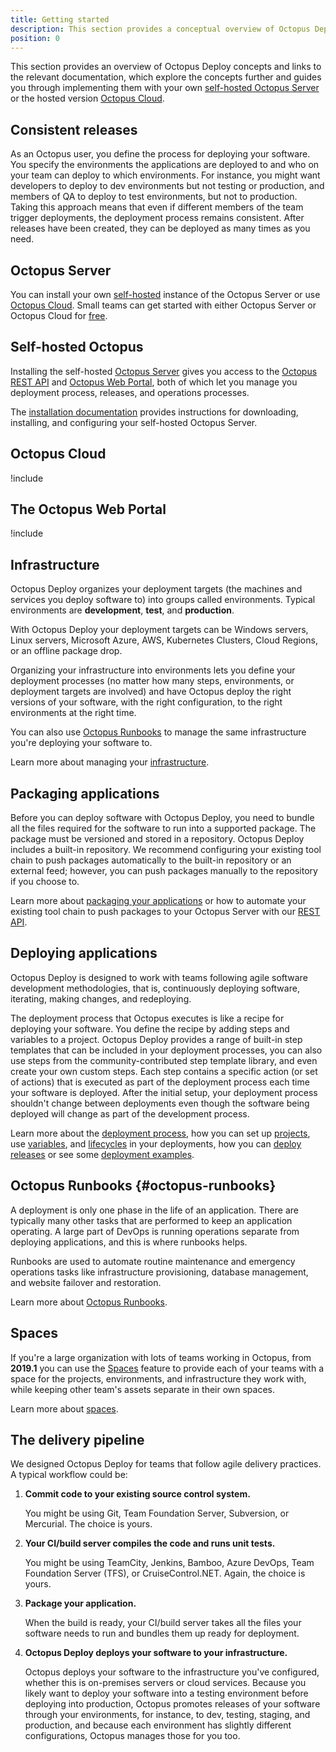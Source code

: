 ```yaml
---
title: Getting started
description: This section provides a conceptual overview of Octopus Deploy, and links to documentation that guides you through your own self-hosted or cloud-hosted Octopus Server.
position: 0
---
```


This section provides an overview of Octopus Deploy concepts and links to the relevant documentation, which explore the concepts further and guides you through implementing them with your own [self-hosted Octopus Server](/docs/getting-started.md#self-hosted-octopus) or the hosted version [Octopus Cloud](/docs/getting-started.md#octopus-cloud).

## Consistent releases

As an Octopus user, you define the process for deploying your software. You specify the environments the applications are deployed to and who on your team can deploy to which environments. For instance, you might want developers to deploy to dev environments but not testing or production, and members of QA to deploy to test environments, but not to production. Taking this approach means that even if different members of the team trigger deployments, the deployment process remains consistent. After releases have been created, they can be deployed as many times as you need.

## Octopus Server

You can install your own [self-hosted](/docs/getting-started.md#self-hosted-octopus) instance of the Octopus Server or use [Octopus Cloud](/docs/getting-started.md#octopus-cloud). Small teams can get started with either Octopus Server or Octopus Cloud for [free](https://octopus.com/free).

## Self-hosted Octopus

Installing the self-hosted [Octopus Server](/docs/installation/index.md) gives you access to the [Octopus REST API](/docs/octopus-rest-api/index.md) and [Octopus Web Portal](/docs/getting-started.md#the-octopus-web-portal), both of which let you manage you deployment process, releases, and operations processes.

The [installation documentation](/docs/installation/index.md) provides instructions for downloading, installing, and configuring your self-hosted Octopus Server.

## Octopus Cloud

!include <octopus-cloud>

## The Octopus Web Portal

!include <octopus-web-portal>

## Infrastructure

Octopus Deploy organizes your deployment targets (the machines and services you deploy software to) into groups called environments. Typical environments are **development**, **test**, and **production**.

With Octopus Deploy your deployment targets can be Windows servers, Linux servers, Microsoft Azure, AWS, Kubernetes Clusters, Cloud Regions, or an offline package drop.

Organizing your infrastructure into environments lets you define your deployment processes (no matter how many steps, environments, or deployment targets are involved) and have Octopus deploy the right versions of your software, with the right configuration, to the right environments at the right time.

You can also use [Octopus Runbooks](#octopus-runbooks) to manage the same infrastructure you're deploying your software to.

Learn more about managing your [infrastructure](/docs/infrastructure/index.md).

## Packaging applications

Before you can deploy software with Octopus Deploy, you need to bundle all the files required for the software to run into a supported package. The package must be versioned and stored in a repository. Octopus Deploy includes a built-in repository. We recommend configuring your existing tool chain to push packages automatically to the built-in repository or an external feed; however, you can push packages manually to the repository if you choose to.

Learn more about [packaging your applications](/docs/packaging-applications/index.md) or how to automate your existing tool chain to push packages to your Octopus Server with our [REST API](/docs/octopus-rest-api/index.md).

## Deploying applications

Octopus Deploy is designed to work with teams following agile software development methodologies, that is, continuously deploying software, iterating, making changes, and redeploying.

The deployment process that Octopus executes is like a recipe for deploying your software. You define the recipe by adding steps and variables to a project. Octopus Deploy provides a range of built-in step templates that can be included in your deployment processes, you can also use steps from the community-contributed step template library, and even create your own custom steps. Each step contains a specific action (or set of actions) that is executed as part of the deployment process each time your software is deployed. After the initial setup, your deployment process shouldn't change between deployments even though the software being deployed will change as part of the development process.

Learn more about the [deployment process](/docs/deployment-process/index.md), how you can set up [projects](/docs/projects/index.md), use [variables](/docs/projects/variables/index.md), and [lifecycles](/docs/deployment-process/lifecycles/index.md) in your deployments, how you can [deploy releases](/docs/managing-releases/index.md) or see some [deployment examples](/docs/deployment-examples/index.md).

## Octopus Runbooks {#octopus-runbooks}

A deployment is only one phase in the life of an application. There are typically many other tasks that are performed to keep an application operating. A large part of DevOps is running operations separate from deploying applications, and this is where runbooks helps.

Runbooks are used to automate routine maintenance and emergency operations tasks like infrastructure provisioning, database management, and website failover and restoration.

Learn more about [Octopus Runbooks](/docs/operations-runbooks/index.md).

## Spaces

If you're a large organization with lots of teams working in Octopus, from **2019.1** you can use the [Spaces](/docs/administration/spaces/index.md) feature to provide each of your teams with a space for the projects, environments, and infrastructure they work with, while keeping other team's assets separate in their own spaces.

Learn more about [spaces](/docs/administration/spaces/index.md).

## The delivery pipeline

We designed Octopus Deploy for teams that follow agile delivery practices. A typical workflow could be:

1. **Commit code to your existing source control system.**

   You might be using Git, Team Foundation Server, Subversion, or Mercurial. The choice is yours.

1. **Your CI/build server compiles the code and runs unit tests.**

   You might be using TeamCity, Jenkins, Bamboo, Azure DevOps, Team Foundation Server (TFS), or CruiseControl.NET. Again, the choice is yours.

1. **Package your application.**

   When the build is ready, your CI/build server takes all the files your software needs to run and bundles them up ready for deployment.

1. **Octopus Deploy deploys your software to your infrastructure.**

   Octopus deploys your software to the infrastructure you've configured, whether this is on-premises servers or cloud services. Because you likely want to deploy your software into a testing environment before deploying into production, Octopus promotes releases of your software through your environments, for instance, to dev, testing, staging, and production, and because each environment has slightly different configurations, Octopus manages those for you too.

